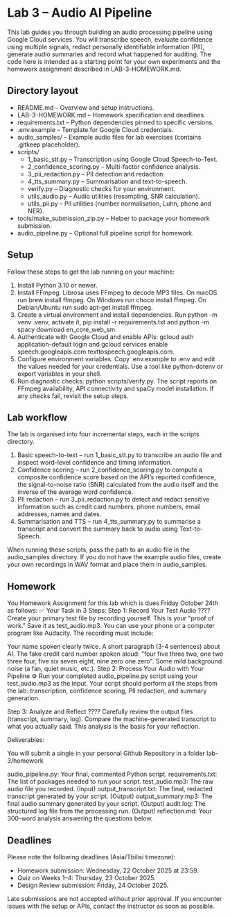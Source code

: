 # Lab 3 – Audio AI Pipeline

This lab guides you through building an audio processing pipeline using Google Cloud services. You will transcribe speech, evaluate confidence using multiple signals, redact personally identifiable information (PII), generate audio summaries and record what happened for auditing. The code here is intended as a starting point for your own experiments and the homework assignment described in LAB-3-HOMEWORK.md.

## Directory layout

- README.md – Overview and setup instructions.
- LAB-3-HOMEWORK.md – Homework specification and deadlines.
- requirements.txt – Python dependencies pinned to specific versions.
- .env.example – Template for Google Cloud credentials.
- audio_samples/ – Example audio files for lab exercises (contains .gitkeep placeholder).
- scripts/
  - 1_basic_stt.py – Transcription using Google Cloud Speech-to-Text.
  - 2_confidence_scoring.py – Multi-factor confidence analysis.
  - 3_pii_redaction.py – PII detection and redaction.
  - 4_tts_summary.py – Summarisation and text-to-speech.
  - verify.py – Diagnostic checks for your environment.
  - utils_audio.py – Audio utilities (resampling, SNR calculation).
  - utils_pii.py – PII utilities (number normalisation, Luhn, phone and NER).
- tools/make_submission_zip.py – Helper to package your homework submission.
- audio_pipeline.py – Optional full pipeline script for homework.

## Setup

Follow these steps to get the lab running on your machine:

1. Install Python 3.10 or newer.
2. Install FFmpeg. Librosa uses FFmpeg to decode MP3 files. On macOS run brew install ffmpeg. On Windows run choco install ffmpeg. On Debian/Ubuntu run sudo apt-get install ffmpeg.
3. Create a virtual environment and install dependencies. Run python -m venv .venv, activate it, pip install -r requirements.txt and python -m spacy download en_core_web_sm.
4. Authenticate with Google Cloud and enable APIs: gcloud auth application-default login and gcloud services enable speech.googleapis.com texttospeech.googleapis.com.
5. Configure environment variables. Copy .env.example to .env and edit the values needed for your credentials. Use a tool like python-dotenv or export variables in your shell.
6. Run diagnostic checks: python scripts/verify.py. The script reports on FFmpeg availability, API connectivity and spaCy model installation. If any checks fail, revisit the setup steps.

## Lab workflow

The lab is organised into four incremental steps, each in the scripts directory.

1. Basic speech-to-text – run 1_basic_stt.py to transcribe an audio file and inspect word-level confidence and timing information.
2. Confidence scoring – run 2_confidence_scoring.py to compute a composite confidence score based on the API’s reported confidence, the signal-to-noise ratio (SNR) calculated from the audio itself and the inverse of the average word confidence.
3. PII redaction – run 3_pii_redaction.py to detect and redact sensitive information such as credit card numbers, phone numbers, email addresses, names and dates.
4. Summarisation and TTS – run 4_tts_summary.py to summarise a transcript and convert the summary back to audio using Text-to-Speech.

When running these scripts, pass the path to an audio file in the audio_samples directory. If you do not have the example audio files, create your own recordings in WAV format and place them in audio_samples.

## Homework

You Homework Assignment for this lab which is dues Friday October 24th as follows:
✅ Your Task in 3 Steps:
Step 1: Record Your Test Audio ???? Create your primary test file by recording yourself. This is your "proof of work." Save it as test_audio.mp3. You can use your phone or a computer program like Audacity. The recording must include:

Your name spoken clearly twice.
A short paragraph (3-4 sentences) about AI.
The fake credit card number spoken aloud: "four five three two, one two three four, five six seven eight, nine zero one zero".
Some mild background noise (a fan, quiet music, etc.).
Step 2: Process Your Audio with Your Pipeline ⚙️ Run your completed audio_pipeline.py script using your test_audio.mp3 as the input. Your script should perform all the steps from the lab: transcription, confidence scoring, PII redaction, and summary generation.

Step 3: Analyze and Reflect ???? Carefully review the output files (transcript, summary, log). Compare the machine-generated transcript to what you actually said. This analysis is the basis for your reflection.

Deliverables:

You will submit a single in your personal Github Repository in a folder lab-3/homework

audio_pipeline.py: Your final, commented Python script.
requirements.txt: The list of packages needed to run your script.
test_audio.mp3: The raw audio file you recorded. (Input)
output_transcript.txt: The final, redacted transcript generated by your script. (Output)
output_summary.mp3: The final audio summary generated by your script. (Output)
audit.log: The structured log file from the processing run. (Output)
reflection.md: Your 300-word analysis answering the questions below.



## Deadlines

Please note the following deadlines (Asia/Tbilisi timezone):

- Homework submission: Wednesday, 22 October 2025 at 23:59.
- Quiz on Weeks 1–4: Thursday, 23 October 2025.
- Design Review submission: Friday, 24 October 2025.

Late submissions are not accepted without prior approval. If you encounter issues with the setup or APIs, contact the instructor as soon as possible.
